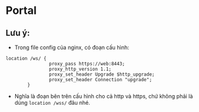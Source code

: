 # Portal
## Lưu ý:
- Trong file config của nginx, có đoạn cấu hình:
```
location /ws/ {
                proxy_pass https://web:8443;
                proxy_http_version 1.1;
                proxy_set_header Upgrade $http_upgrade;
                proxy_set_header Connection "upgrade";
        }
```
- Nghĩa là đoạn bên trên cấu hình cho cả http và https, chứ không phải là dúng `location /wss/` đâu nhé.
